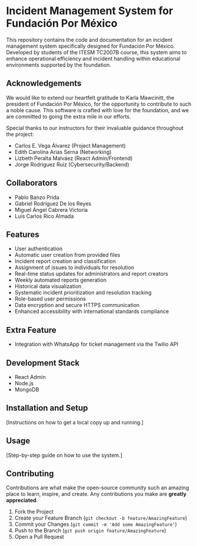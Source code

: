 # Incident Management System for Fundación Por México

This repository contains the code and documentation for an incident management system specifically designed for Fundación Por México. Developed by students of the ITESM TC2007B course, this system aims to enhance operational efficiency and incident handling within educational environments supported by the foundation.

## Acknowledgements

We would like to extend our heartfelt gratitude to Karla Mawcinitt, the president of Fundación Por México, for the opportunity to contribute to such a noble cause. This software is crafted with love for the foundation, and we are committed to going the extra mile in our efforts.

Special thanks to our instructors for their invaluable guidance throughout the project:
- Carlos E. Vega Álvarez (Project Management)
- Edith Carolina Arias Serna (Networking)
- Lizbeth Peralta Malváez (React Admin/Frontend)
- Jorge Rodriguez Ruiz (Cybersecurity/Backend)

## Collaborators
- Pablo Banzo Prida
- Gabriel Rodríguez De los Reyes
- Miguel Ángel Cabrera Victoria
- Luis Carlos Rico Almada

## Features
- User authentication
- Automatic user creation from provided files
- Incident report creation and classification
- Assignment of issues to individuals for resolution
- Real-time status updates for administrators and report creators
- Weekly automated reports generation
- Historical data visualization
- Systematic incident prioritization and resolution tracking
- Role-based user permissions
- Data encryption and secure HTTPS communication
- Enhanced accessibility with international standards compliance

## Extra Feature
- Integration with WhatsApp for ticket management via the Twilio API

## Development Stack
- React Admin
- Node.js
- MongoDB

## Installation and Setup
[Instructions on how to get a local copy up and running.]

## Usage
[Step-by-step guide on how to use the system.]

## Contributing
Contributions are what make the open-source community such an amazing place to learn, inspire, and create. Any contributions you make are **greatly appreciated**.

1. Fork the Project
2. Create your Feature Branch (`git checkout -b feature/AmazingFeature`)
3. Commit your Changes (`git commit -m 'Add some AmazingFeature'`)
4. Push to the Branch (`git push origin feature/AmazingFeature`)
5. Open a Pull Request
